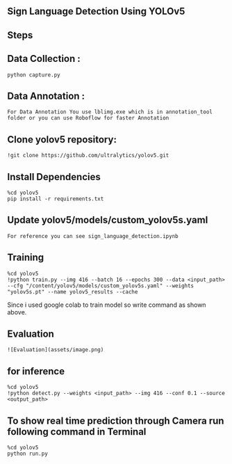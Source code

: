 ## Sign Language Detection Using YOLOv5

## Steps

## Data Collection :  
    python capture.py

## Data Annotation :
    For Data Annotation You use lblimg.exe which is in annotation_tool folder or you can use Roboflow for faster Annotation

## Clone yolov5 repository:
    !git clone https://github.com/ultralytics/yolov5.git

## Install Dependencies
    %cd yolov5
    pip install -r requirements.txt

## Update yolov5/models/custom_yolov5s.yaml
    For reference you can see sign_language_detection.ipynb

## Training
    %cd yolov5
    !python train.py --img 416 --batch 16 --epochs 300 --data <input_path> --cfg "/content/yolov5/models/custom_yolov5s.yaml" --weights "yolov5s.pt" --name yolov5_results --cache 

Since i used google colab to train model so write command as shown above.

## Evaluation
    ![Evaluation](assets/image.png)

## for inference 
    %cd yolov5
    !python detect.py --weights <input_path> --img 416 --conf 0.1 --source <output_path>

## To show real time prediction through Camera run following command in Terminal
    %cd yolov5
    python run.py